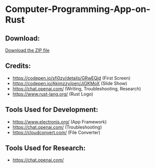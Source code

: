 # Computer-Programming-App-on-Rust

## Download:
[Download the ZIP file](https://www.dropbox.com/scl/fi/xgr9j5geojqrjl6olg4iz/computer-programing-app-on-rust-win32-x64-v1.zip?dl=1)

## Credits:
- https://codepen.io/sfi0zy/details/GRwEQjd (First Screen)
- https://codepen.io/Akimzzy/pen/JjGKMoX (Slide Show)
- https://chat.openai.com/ (Writing, Troubleshooting, Research)
- https://www.rust-lang.org/ (Rust Logo)

## Tools Used for Development:
- https://www.electronjs.org/ (App Framework)
- https://chat.openai.com/ (Troubleshooting)
- https://cloudconvert.com/ (File Converter)

## Tools Used for Research:
- https://chat.openai.com/
